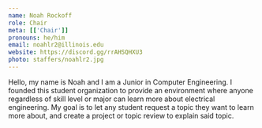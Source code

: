 ```yaml
---
name: Noah Rockoff
role: Chair
meta: [['Chair']]
pronouns: he/him
email: noahlr2@illinois.edu
website: https://discord.gg/rrAHSQHXU3
photo: staffers/noahlr2.jpg
---
```

Hello, my name is Noah and I am a Junior in Computer Engineering. I founded this student organization to provide an environment where anyone regardless of skill level or major can learn more about electrical engineering. My goal is to let any student request a topic they want to learn more about, and create a project or topic review to explain said topic. 
